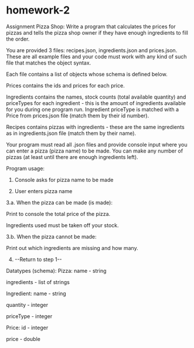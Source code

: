 # homework-2

Assignment
Pizza Shop:
Write a program that calculates the prices for pizzas and tells the pizza shop owner if they have enough ingredients to fill the order.


You are provided 3 files: recipes.json, ingredients.json and prices.json. These are all example files and your code must work with any kind of such file that matches the object syntax.

Each file contains a list of objects whose schema is defined below.

Prices contains the ids and prices for each price.

Ingredients contains the names, stock counts (total available quantity) and priceTypes for each ingredient - this is the amount of ingredients available for you during one program run. Ingredient priceType is matched with a Price from prices.json file (match them by their id number).

Recipes contains pizzas with ingredients - these are the same ingredients as in ingredients.json file (match them by their name).


Your program must read all .json files and provide console input where you can enter a pizza (pizza name) to be made. You can make any number of pizzas (at least until there are enough ingredients left).

Program usage:
1. Console asks for pizza name to be made

2. User enters pizza name

3.a. When the pizza can be made (is made):

Print to console the total price of the pizza.

Ingredients used must be taken off your stock.

3.b. When the pizza cannot be made:

Print out which ingredients are missing and how many.

4. --Return to step 1--

Datatypes (schema):
Pizza:
name - string

ingredients - list of strings

Ingredient:
name - string

quantity - integer

priceType - integer

Price:
id - integer

price - double
